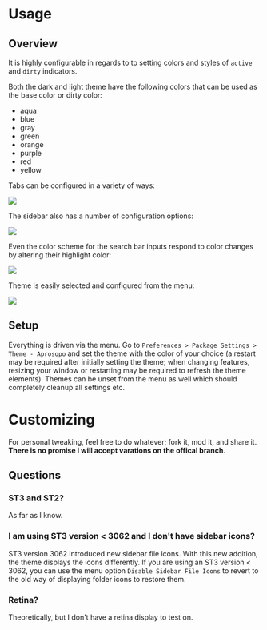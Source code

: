 # Usage
## Overview
It is highly configurable in regards to to setting colors and styles of `active` and `dirty` indicators.

Both the dark and light theme have the following colors that can be used as the base color or dirty color:

- aqua
- blue
- gray
- green
- orange
- purple
- red
- yellow

Tabs can be configured in a variety of ways:

<img src="https://dl.dropboxusercontent.com/u/342698/UnnamedTheme2/Tabs.png" border="0">

The sidebar also has a number of configuration options:

<img src="https://dl.dropboxusercontent.com/u/342698/UnnamedTheme2/Sidebar.png" border="0">

Even the color scheme for the search bar inputs respond to color changes by altering their highlight color:

<img src="https://dl.dropboxusercontent.com/u/342698/UnnamedTheme2/Findbar.png" border="0">

Theme is easily selected and configured from the menu:

<img src="https://dl.dropboxusercontent.com/u/342698/UnnamedTheme2/Menu.png" border="0">

## Setup
Everything is driven via the menu.  Go to `Preferences > Package Settings > Theme - Aprosopo` and set the theme with the color of your choice (a restart may be required after initially setting the theme; when changing features, resizing your window or restarting may be required to refresh the theme elements).  Themes can be unset from the menu as well which should completely cleanup all settings etc.

# Customizing
For personal tweaking, feel free to do whatever; fork it, mod it, and share it.  **There is no promise I will accept varations on the offical branch**.

## Questions

### ST3 and ST2?
As far as I know.

### I am using ST3 version < 3062 and I don't have sidebar icons?
ST3 version 3062 introduced new sidebar file icons.  With this new addition, the theme displays the icons differently.  If you are using an ST3 version < 3062, you can use the menu option `Disable Sidebar File Icons` to revert to the old way of displaying folder icons to restore them.

### Retina?
Theoretically, but I don't have a retina display to test on.
